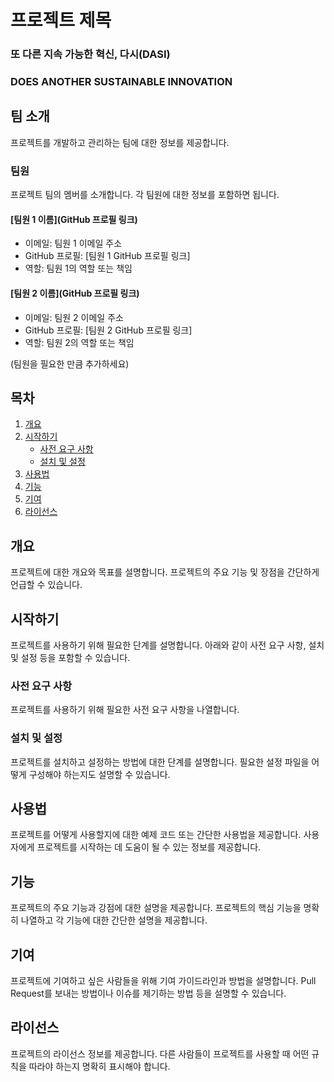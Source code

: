 # 프로젝트 제목

### 또 다른 지속 가능한 혁신, 다시(DASI)
### DOES ANOTHER SUSTAINABLE INNOVATION


## 팀 소개

프로젝트를 개발하고 관리하는 팀에 대한 정보를 제공합니다.

### 팀원

프로젝트 팀의 멤버를 소개합니다. 각 팀원에 대한 정보를 포함하면 됩니다.

#### [팀원 1 이름](GitHub 프로필 링크)

- 이메일: 팀원 1 이메일 주소
- GitHub 프로필: [팀원 1 GitHub 프로필 링크]
- 역할: 팀원 1의 역할 또는 책임

#### [팀원 2 이름](GitHub 프로필 링크)

- 이메일: 팀원 2 이메일 주소
- GitHub 프로필: [팀원 2 GitHub 프로필 링크]
- 역할: 팀원 2의 역할 또는 책임

(팀원을 필요한 만큼 추가하세요)

## 목차

1. [개요](#개요)
2. [시작하기](#시작하기)
   - [사전 요구 사항](#사전-요구-사항)
   - [설치 및 설정](#설치-및-설정)
3. [사용법](#사용법)
4. [기능](#기능)
5. [기여](#기여)
6. [라이선스](#라이선스)

## 개요

프로젝트에 대한 개요와 목표를 설명합니다. 프로젝트의 주요 기능 및 장점을 간단하게 언급할 수 있습니다.

## 시작하기

프로젝트를 사용하기 위해 필요한 단계를 설명합니다. 아래와 같이 사전 요구 사항, 설치 및 설정 등을 포함할 수 있습니다.

### 사전 요구 사항

프로젝트를 사용하기 위해 필요한 사전 요구 사항을 나열합니다.

### 설치 및 설정

프로젝트를 설치하고 설정하는 방법에 대한 단계를 설명합니다. 필요한 설정 파일을 어떻게 구성해야 하는지도 설명할 수 있습니다.

## 사용법

프로젝트를 어떻게 사용할지에 대한 예제 코드 또는 간단한 사용법을 제공합니다. 사용자에게 프로젝트를 시작하는 데 도움이 될 수 있는 정보를 제공합니다.

## 기능

프로젝트의 주요 기능과 강점에 대한 설명을 제공합니다. 프로젝트의 핵심 기능을 명확히 나열하고 각 기능에 대한 간단한 설명을 제공합니다.

## 기여

프로젝트에 기여하고 싶은 사람들을 위해 기여 가이드라인과 방법을 설명합니다. Pull Request를 보내는 방법이나 이슈를 제기하는 방법 등을 설명할 수 있습니다.

## 라이선스

프로젝트의 라이선스 정보를 제공합니다. 다른 사람들이 프로젝트를 사용할 때 어떤 규칙을 따라야 하는지 명확히 표시해야 합니다.

